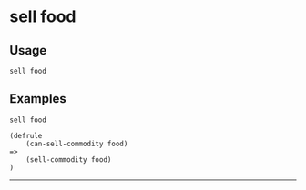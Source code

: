 # sell food
## Usage
```
sell food
```
## Examples
```
sell food
```
```
(defrule
    (can-sell-commodity food)
=>
    (sell-commodity food)
)

```
---
